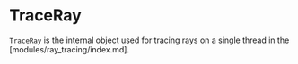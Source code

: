 # TraceRay

`TraceRay` is the internal object used for tracing rays on a single thread in the [modules/ray_tracing/index.md].
